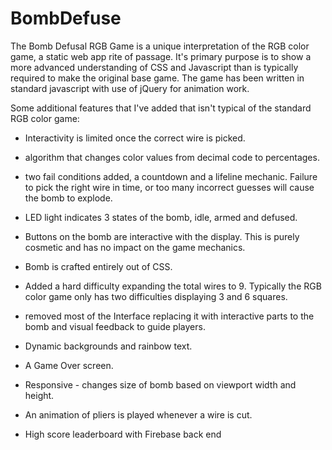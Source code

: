 # BombDefuse

The Bomb Defusal RGB Game is a unique interpretation of the RGB color game, a static web app rite of passage. It's primary purpose is to show a more advanced understanding of CSS and Javascript than is typically required to make the original base game. The game has been written in standard javascript with use of jQuery for animation work.


Some additional features that I've added that isn't typical of the standard RGB color game:

- Interactivity is limited once the correct wire is picked.

- algorithm that changes color values from decimal code to percentages.

- two fail conditions added, a countdown and a lifeline mechanic. Failure to pick the right wire in time, or too many incorrect guesses will cause the bomb to explode. 

- LED light indicates 3 states of the bomb, idle, armed and defused. 

- Buttons on the bomb are interactive with the display. This is purely cosmetic and has no impact on the game mechanics. 

- Bomb is crafted entirely out of CSS.

- Added a hard difficulty expanding the total wires to 9. Typically the RGB color game only has two difficulties displaying 3 and 6 squares.

- removed most of the Interface replacing it with interactive parts to the bomb and visual feedback to guide players.

- Dynamic backgrounds and rainbow text.

- A Game Over screen.

- Responsive - changes size of bomb based on viewport width and height.

- An animation of pliers is played whenever a wire is cut.

- High score leaderboard with Firebase back end

